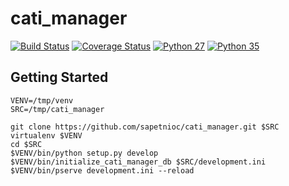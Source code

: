 cati_manager
============
[![Build Status](https://travis-ci.org/sapetnioc/cati_manager.svg?branch=master)](https://travis-ci.org/sapetnioc/cati_manager)
[![Coverage Status](https://coveralls.io/repos/github/sapetnioc/cati_manager/badge.svg)](https://coveralls.io/github/sapetnioc/cati_manager?branch=master)
[![Python 27](https://img.shields.io/badge/python-2.7-blue.svg)](https://travis-ci.org/sapetnioc/cati_manager)
[![Python 35](https://img.shields.io/badge/python-3.5-blue.svg)](https://travis-ci.org/sapetnioc/cati_manager)


Getting Started
---------------
```
VENV=/tmp/venv
SRC=/tmp/cati_manager

git clone https://github.com/sapetnioc/cati_manager.git $SRC
virtualenv $VENV
cd $SRC
$VENV/bin/python setup.py develop
$VENV/bin/initialize_cati_manager_db $SRC/development.ini
$VENV/bin/pserve development.ini --reload
```